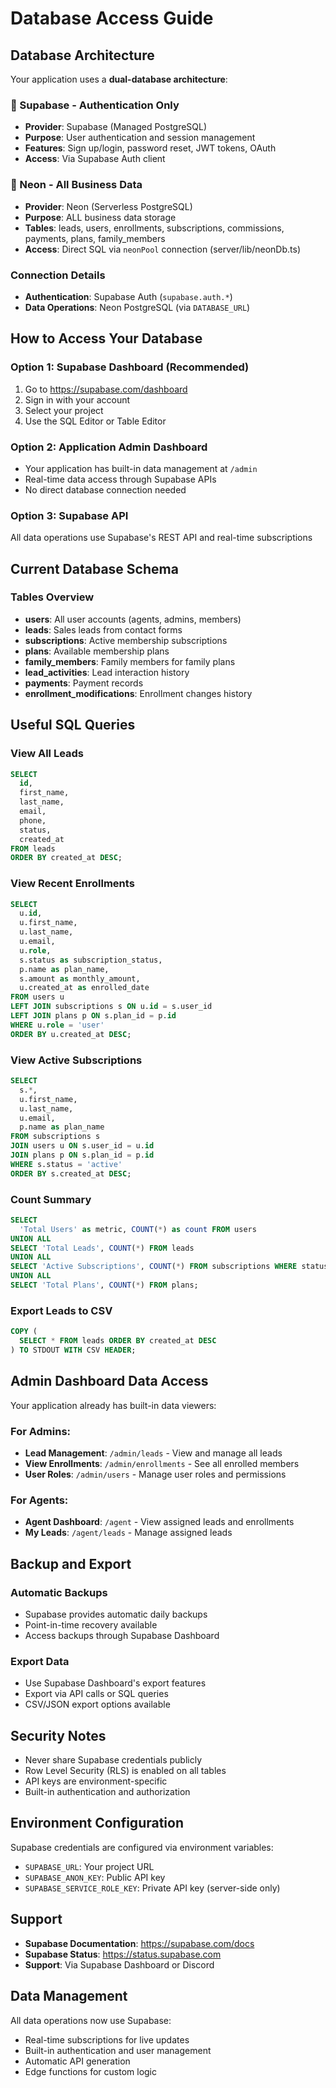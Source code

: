 # Database Access Guide

## Database Architecture

Your application uses a **dual-database architecture**:

### 🔐 Supabase - Authentication Only
- **Provider**: Supabase (Managed PostgreSQL)
- **Purpose**: User authentication and session management
- **Features**: Sign up/login, password reset, JWT tokens, OAuth
- **Access**: Via Supabase Auth client

### 💾 Neon - All Business Data
- **Provider**: Neon (Serverless PostgreSQL)
- **Purpose**: ALL business data storage
- **Tables**: leads, users, enrollments, subscriptions, commissions, payments, plans, family_members
- **Access**: Direct SQL via `neonPool` connection (server/lib/neonDb.ts)

### Connection Details
- **Authentication**: Supabase Auth (`supabase.auth.*`)
- **Data Operations**: Neon PostgreSQL (via `DATABASE_URL`)

## How to Access Your Database

### Option 1: Supabase Dashboard (Recommended)
1. Go to https://supabase.com/dashboard
2. Sign in with your account
3. Select your project
4. Use the SQL Editor or Table Editor

### Option 2: Application Admin Dashboard
- Your application has built-in data management at `/admin`
- Real-time data access through Supabase APIs
- No direct database connection needed

### Option 3: Supabase API
All data operations use Supabase's REST API and real-time subscriptions

## Current Database Schema

### Tables Overview
- **users**: All user accounts (agents, admins, members)
- **leads**: Sales leads from contact forms
- **subscriptions**: Active membership subscriptions
- **plans**: Available membership plans
- **family_members**: Family members for family plans
- **lead_activities**: Lead interaction history
- **payments**: Payment records
- **enrollment_modifications**: Enrollment changes history

## Useful SQL Queries

### View All Leads
```sql
SELECT 
  id,
  first_name,
  last_name,
  email,
  phone,
  status,
  created_at
FROM leads
ORDER BY created_at DESC;
```

### View Recent Enrollments
```sql
SELECT 
  u.id,
  u.first_name,
  u.last_name,
  u.email,
  u.role,
  s.status as subscription_status,
  p.name as plan_name,
  s.amount as monthly_amount,
  u.created_at as enrolled_date
FROM users u
LEFT JOIN subscriptions s ON u.id = s.user_id
LEFT JOIN plans p ON s.plan_id = p.id
WHERE u.role = 'user'
ORDER BY u.created_at DESC;
```

### View Active Subscriptions
```sql
SELECT 
  s.*,
  u.first_name,
  u.last_name,
  u.email,
  p.name as plan_name
FROM subscriptions s
JOIN users u ON s.user_id = u.id
JOIN plans p ON s.plan_id = p.id
WHERE s.status = 'active'
ORDER BY s.created_at DESC;
```

### Count Summary
```sql
SELECT 
  'Total Users' as metric, COUNT(*) as count FROM users
UNION ALL
SELECT 'Total Leads', COUNT(*) FROM leads
UNION ALL
SELECT 'Active Subscriptions', COUNT(*) FROM subscriptions WHERE status = 'active'
UNION ALL
SELECT 'Total Plans', COUNT(*) FROM plans;
```

### Export Leads to CSV
```sql
COPY (
  SELECT * FROM leads ORDER BY created_at DESC
) TO STDOUT WITH CSV HEADER;
```

## Admin Dashboard Data Access

Your application already has built-in data viewers:

### For Admins:
- **Lead Management**: `/admin/leads` - View and manage all leads
- **View Enrollments**: `/admin/enrollments` - See all enrolled members
- **User Roles**: `/admin/users` - Manage user roles and permissions

### For Agents:
- **Agent Dashboard**: `/agent` - View assigned leads and enrollments
- **My Leads**: `/agent/leads` - Manage assigned leads

## Backup and Export

### Automatic Backups
- Supabase provides automatic daily backups
- Point-in-time recovery available
- Access backups through Supabase Dashboard

### Export Data
- Use Supabase Dashboard's export features
- Export via API calls or SQL queries
- CSV/JSON export options available

## Security Notes

- Never share Supabase credentials publicly
- Row Level Security (RLS) is enabled on all tables
- API keys are environment-specific
- Built-in authentication and authorization

## Environment Configuration

Supabase credentials are configured via environment variables:
- `SUPABASE_URL`: Your project URL
- `SUPABASE_ANON_KEY`: Public API key
- `SUPABASE_SERVICE_ROLE_KEY`: Private API key (server-side only)

## Support

- **Supabase Documentation**: https://supabase.com/docs
- **Supabase Status**: https://status.supabase.com
- **Support**: Via Supabase Dashboard or Discord

## Data Management

All data operations now use Supabase:
- Real-time subscriptions for live updates
- Built-in authentication and user management
- Automatic API generation
- Edge functions for custom logic